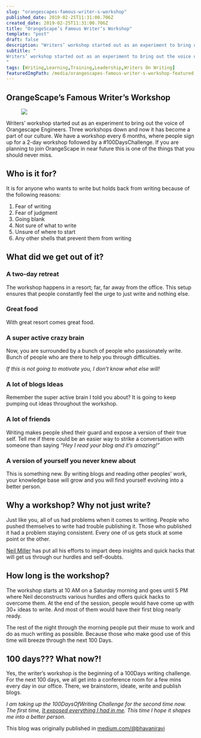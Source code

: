 ```yaml
---
slug: "orangescapes-famous-writer-s-workshop"
published_date: 2019-02-25T11:31:00.706Z
created_date: 2019-02-25T11:31:00.706Z
title: "OrangeScape’s Famous Writer’s Workshop"
template: "post"
draft: false
description: "Writers’ workshop started out as an experiment to bring out the voice of Orangescape Engineers. Three workshops down and now it has become a part of our culture. We have a workshop every 6 months…"
subtitle: "
Writers’ workshop started out as an experiment to bring out the voice of Orangescape Engineers.
"
tags: [Writing,Learning,Training,Leadership,Writers On Writing]
featuredImgPath: /media/orangescapes-famous-writer-s-workshop-featured.jpg
---
```

## OrangeScape’s Famous Writer’s Workshop

<figure>

![](/media/orangescapes-famous-writer-s-workshop-featured.jpg)

</figure>

Writers’ workshop started out as an experiment to bring out the voice of Orangescape Engineers. Three workshops down and now it has become a part of our culture. We have a workshop every 6 months, where people sign up for a 2-day workshop followed by a #100DaysChallenge. If you are planning to join OrangeScape in near future this is one of the things that you should never miss.

## Who is it for?

It is for anyone who wants to write but holds back from writing because of the following reasons:

1.  Fear of writing
2.  Fear of judgment
3.  Going blank
4.  Not sure of what to write
5.  Unsure of where to start
6.  Any other shells that prevent them from writing

## What did we get out of it?

### A two-day retreat

The workshop happens in a resort; far, far away from the office. This setup ensures that people constantly feel the urge to just write and nothing else.

### Great food

With great resort comes great food.

### A super active crazy brain

Now, you are surrounded by a bunch of people who passionately write. Bunch of people who are there to help you through difficulties.

_If this is not going to motivate you, I don’t know what else will!_

### A lot of blogs Ideas

Remember the super active brain I told you about? It is going to keep pumping out ideas throughout the workshop.

### A lot of friends

Writing makes people shed their guard and expose a version of their true self. Tell me if there could be an easier way to strike a conversation with someone than saying _“Hey I read your blog and it’s amazing!”_

### A version of yourself you never knew about

This is something new. By writing blogs and reading other peoples’ work, your knowledge base will grow and you will find yourself evolving into a better person.

## Why a workshop? Why not just write?

Just like you, all of us had problems when it comes to writing. People who pushed themselves to write had trouble publishing it. Those who published it had a problem staying consistent. Every one of us gets stuck at some point or the other.

[Neil Miller](https://medium.com/u/eb85cd07d7ec) has put all his efforts to impart deep insights and quick hacks that will get us through our hurdles and self-doubts.

## How long is the workshop?

The workshop starts at 10 AM on a Saturday morning and goes until 5 PM where Neil deconstructs various hurdles and offers quick hacks to overcome them. At the end of the session, people would have come up with 30+ ideas to write. And most of them would have their first blog nearly ready.

The rest of the night through the morning people put their muse to work and do as much writing as possible. Because those who make good use of this time will breeze through the next 100 Days.

## 100 days??? What now?!

Yes, the writer’s workshop is the beginning of a 100Days writing challenge. For the next 100 days, we all get into a conference room for a few mins every day in our office. There, we brainstorm, ideate, write and publish blogs.

_I am taking up the 100DaysOfWriting Challenge for the second time now. The first time,_ [_It exposed everything I had in me_](https://twitter.com/i/moments/1033782131342753792)_. This time I hope it shapes me into a better person._

This blog was originally published in [medium.com/@bhavaniravi](https://medium.com/@bhavaniravi)

